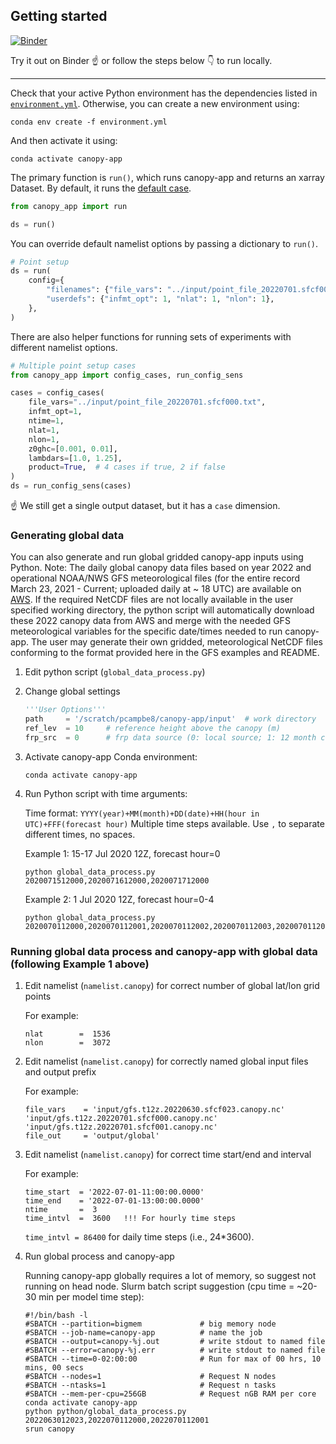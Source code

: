## Getting started

[![Binder](https://mybinder.org/badge_logo.svg)](https://mybinder.org/v2/gh/noaa-oar-arl/canopy-app/HEAD?labpath=python%2Fexamples.ipynb)

Try it out on Binder :point_up: or follow the steps below :point_down: to run locally.

---

Check that your active Python environment has the dependencies listed in [`environment.yml`](./environment.yml).
Otherwise, you can create a new environment using:

    conda env create -f environment.yml

And then activate it using:

    conda activate canopy-app

The primary function is `run()`, which runs canopy-app and returns an xarray Dataset.
By default, it runs the [default case](../input/namelist.canopy).
```python
from canopy_app import run

ds = run()
```

You can override default namelist options by passing a dictionary to `run()`.
```python
# Point setup
ds = run(
    config={
        "filenames": {"file_vars": "../input/point_file_20220701.sfcf000.txt"},
        "userdefs": {"infmt_opt": 1, "nlat": 1, "nlon": 1},
    },
)
```

There are also helper functions for running sets of experiments with different namelist options.
```python
# Multiple point setup cases
from canopy_app import config_cases, run_config_sens

cases = config_cases(
    file_vars="../input/point_file_20220701.sfcf000.txt",
    infmt_opt=1,
    ntime=1,
    nlat=1,
    nlon=1,
    z0ghc=[0.001, 0.01],
    lambdars=[1.0, 1.25],
    product=True,  # 4 cases if true, 2 if false
)
ds = run_config_sens(cases)
```
:point_up: We still get a single output dataset, but it has a `case` dimension.

### Generating global data

You can also generate and run global gridded canopy-app inputs using Python.  Note: The daily global canopy data files based on year 2022 and operational NOAA/NWS GFS meteorological files (for the entire record March 23, 2021 - Current; uploaded daily at ~ 18 UTC) are available on [AWS](https://noaa-oar-arl-nacc-pds.s3.amazonaws.com/index.html). If the required NetCDF files are not locally available in the user specified working directory, the python script will automatically download these 2022 canopy data from AWS and merge with the needed GFS meteorological variables for the specific date/times needed to run canopy-app. The user may generate their own gridded, meteorological NetCDF files conforming to the format provided here in the GFS examples and README.

1. Edit python script (`global_data_process.py`)

2. Change global settings

   ```python
   '''User Options'''
   path     = '/scratch/pcampbe8/canopy-app/input'  # work directory
   ref_lev  = 10     # reference height above the canopy (m)
   frp_src  = 0      # frp data source (0: local source; 1: 12 month climatology; 2: all ones when ifcanwaf=.FALSE.)
   ```

2. Activate canopy-app Conda environment:

   ```
   conda activate canopy-app
   ```

3. Run Python script with time arguments:

   Time format: `YYYY(year)+MM(month)+DD(date)+HH(hour in UTC)+FFF(forecast hour)` Multiple time steps available. Use `,` to separate different times, no spaces.

   Example 1: 15-17 Jul 2020 12Z, forecast hour=0

   ```
   python global_data_process.py 2020071512000,2020071612000,2020071712000
   ```

   Example 2: 1 Jul 2020 12Z, forecast hour=0-4

   ```
   python global_data_process.py 2020070112000,2020070112001,2020070112002,2020070112003,2020070112004
   ```
### Running global data process and canopy-app with global data (following Example 1 above)

1. Edit namelist (`namelist.canopy`) for correct number of global lat/lon grid points

   For example:
   ```
   nlat        =  1536
   nlon        =  3072
   ```

2. Edit namelist (`namelist.canopy`) for correctly named global input files and output prefix

   For example:
   ```
   file_vars    = 'input/gfs.t12z.20220630.sfcf023.canopy.nc' 'input/gfs.t12z.20220701.sfcf000.canopy.nc' 'input/gfs.t12z.20220701.sfcf001.canopy.nc'
   file_out     = 'output/global'
   ```

3. Edit namelist (`namelist.canopy`) for correct time start/end and interval

   For example:
   ```
   time_start  = '2022-07-01-11:00:00.0000'
   time_end    = '2022-07-01-13:00:00.0000'
   ntime       =  3
   time_intvl  =  3600   !!! For hourly time steps
   ```
   `time_intvl = 86400` for daily time steps (i.e., 24*3600).

5. Run global process and canopy-app

   Running canopy-app globally requires a lot of memory, so suggest not running on head node. Slurm batch script suggestion (cpu time = ~20-30 min per model time step):
   ```
   #!/bin/bash -l
   #SBATCH --partition=bigmem             # big memory node
   #SBATCH --job-name=canopy-app          # name the job
   #SBATCH --output=canopy-%j.out         # write stdout to named file
   #SBATCH --error=canopy-%j.err          # write stdout to named file
   #SBATCH --time=0-02:00:00              # Run for max of 00 hrs, 10 mins, 00 secs
   #SBATCH --nodes=1                      # Request N nodes
   #SBATCH --ntasks=1                     # Request n tasks
   #SBATCH --mem-per-cpu=256GB            # Request nGB RAM per core
   conda activate canopy-app
   python python/global_data_process.py 2022063012023,2022070112000,2022070112001
   srun canopy
   ```
